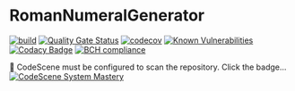 # RomanNumeralGenerator
[![build](https://github.com/undeadgrishnackh/RomanNumeralGenerator/workflows/CI%20Build%20gate./badge.svg)](https://github.com/undeadgrishnackh/RomanNumeralGenerator/actions?query=workflow%3A%22CI+Build+gate.%22)
[![Quality Gate Status](https://sonarcloud.io/api/project_badges/measure?project=undeadgrishnackh_RomanNumeralGenerator&metric=alert_status)](https://sonarcloud.io/dashboard?id=undeadgrishnackh_RomanNumeralGenerator)
[![codecov](https://codecov.io/gh/undeadgrishnackh/RomanNumeralGenerator/branch/master/graph/badge.svg)](https://codecov.io/gh/undeadgrishnackh/RomanNumeralGenerator)
[![Known Vulnerabilities](https://snyk.io/test/github/undeadgrishnackh/RomanNumeralGenerator/badge.svg)](https://snyk.io/test/github/undeadgrishnackh/RomanNumeralGenerator/)
[![Codacy Badge](https://api.codacy.com/project/badge/Grade/c8e046ebad254148950f6fea8f671594)](https://app.codacy.com/gh/undeadgrishnackh/RomanNumeralGenerator/dashboard)
[![BCH compliance](https://bettercodehub.com/edge/badge/undeadgrishnackh/RomanNumeralGenerator?branch=master)](https://bettercodehub.com/)

🚧 CodeScene must be configured to scan the repository. Click the badge...
[![CodeScene System Mastery](https://codescene.io/projects/7748/status-badges/system-mastery)](https://codescene.io/projects/7748)
